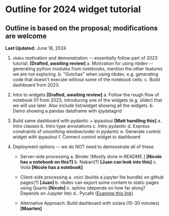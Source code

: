 # Outline for 2024 widget tutorial

## Outline is based on the proposal; modifications are welcome

**Last Updated:** June 18, 2024

1. `nbdev` motivation and demonstration -- essentially follow part of 2023 tutorial. **[Drafted, awaiting review]**
    a. Motivation for using nbdev -- generating python modules from notebooks, mention the other features we are not exploring.
    b. "Gotchas"  when using nbdev, e.g. generating code that doesn't execute without some of the notebook cells.
    c. Build dashboard from 2023.
    
2. Intro to widgets **[Drafted, awaiting review]**
    a. Follow the rough flow of notebook 01 from 2023, introducing one of the widgets (e.g. slider) that we will use later. Also include list/widget showing all the widgets.
    b. Demo showing a pandas dataframe with ipydatagrid
    
3. Build same dashboard with pydantic + ipyautoui **[Matt handling this]**
    a. Intro classes
    b. Intro type annotations
    c. Intro pydantic
    d. Express constraints of smoothing window/order in pydantic
    e. Generate control widget with ipyautoui
    f. Connect control widget to dashboard
    
4. Deployment options -- we do NOT need to demonstrate all of these
	- Server-side processing
    a. Binder [Mostly done in README.] **[Nicole has a notebook on this?]**
     b. Nabari(?) **[Juan can look into this]**
     c. Voila **[Nicole has a notebook]**
	- Client-side processing
    a. voici (builds a jupyter lite bundle) on github pages(?) **[Juan]**
     b. nbdev can export some content to static pages using Quarto **[Nicole]**
     c. sphinx (depends on how far along? Depends on Jupyter lite)
     d.. Pycafe ([Examine this link](https://py.cafe/maartenbreddels/ipyvolume-3d-vector-field))
   
   - Alternative Approach: Build dashboard with solara (10-30 minutes) **[Maarten]**
